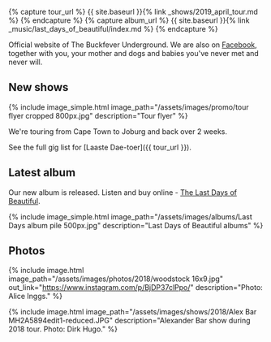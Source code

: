 ---
---

{% capture tour_url %}
    {{ site.baseurl }}{% link _shows/2019_april_tour.md %}
{% endcapture %}
{% capture album_url %}
    {{ site.baseurl }}{% link _music/last_days_of_beautiful/index.md %}
{% endcapture %}


Official website of The Buckfever Underground. We are also on [Facebook](https://www.facebook.com/TheBuckfeverUnderground), together with you, your mother and dogs and babies you've never met and never will.


## New shows

{% include image_simple.html
    image_path="/assets/images/promo/tour flyer cropped 800px.jpg"
    description="Tour flyer"
%}

We're touring from Cape Town to Joburg and back over 2 weeks.

See the full gig list for [Laaste Dae-toer]({{ tour_url }}).


## Latest album

Our new album is released. Listen and buy online - [The Last Days of Beautiful](album_url).

{% include image_simple.html
    image_path="/assets/images/albums/Last Days album pile 500px.jpg"
    description="Last Days of Beautiful albums"
%}


## Photos

{% include image.html
    image_path="/assets/images/photos/2018/woodstock 16x9.jpg"
    out_link="https://www.instagram.com/p/BjDP37clPpo/"
    description="Photo: Alice Inggs."
%}

{% include image.html
    image_path="/assets/images/shows/2018/Alex Bar MH2A5894edit1-reduced.JPG"
    description="Alexander Bar show during 2018 tour. Photo: Dirk Hugo."
%}
